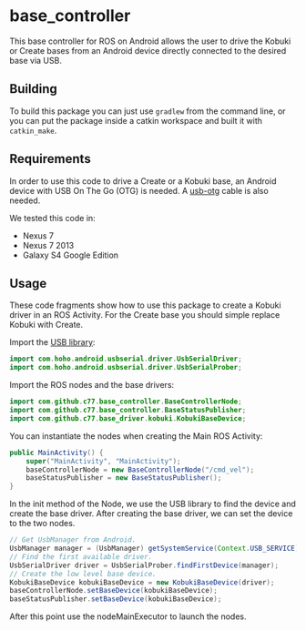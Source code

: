 base_controller
===============

This base controller for ROS on Android allows the user to drive the
Kobuki or Create bases from an Android device directly connected to the
desired base via USB.

Building
--------

To build this package you can just use `gradlew` from the command line, or
you can put the package inside a catkin workspace and built it with
`catkin_make`.

Requirements
------------

In order to use this code to drive a Create or a Kobuki base,
an Android device with USB On The Go (OTG) is needed. A
[usb-otg](http://www.ebay.com/bhp/micro-usb-otg-cable-nexus-7) cable
is also needed.

We tested this code in:

* Nexus 7
* Nexus 7 2013
* Galaxy S4 Google Edition


Usage
-----

These code fragments show how to use this package to create a
Kobuki driver in an ROS Activity. For the Create base you should simple
replace Kobuki with Create.


Import the [USB library](https://github.com/mik3y/usb-serial-for-android):

```java
import com.hoho.android.usbserial.driver.UsbSerialDriver;
import com.hoho.android.usbserial.driver.UsbSerialProber;
```

Import the ROS nodes and the base drivers:

```java
import com.github.c77.base_controller.BaseControllerNode;
import com.github.c77.base_controller.BaseStatusPublisher;
import com.github.c77.base_driver.kobuki.KobukiBaseDevice;
```

You can instantiate the nodes when creating the Main ROS Activity:

```java
public MainActivity() {
    super("MainActivity", "MainActivity");
    baseControllerNode = new BaseControllerNode("/cmd_vel");
    baseStatusPublisher = new BaseStatusPublisher();
}
```

In the init method of the Node, we use the USB library to find the device and create the base driver.
After creating the base driver, we can set the device to the two nodes.

```java
// Get UsbManager from Android.
UsbManager manager = (UsbManager) getSystemService(Context.USB_SERVICE);
// Find the first available driver.
UsbSerialDriver driver = UsbSerialProber.findFirstDevice(manager);
// Create the low level base device.
KobukiBaseDevice kobukiBaseDevice = new KobukiBaseDevice(driver);
baseControllerNode.setBaseDevice(kobukiBaseDevice);
baseStatusPublisher.setBaseDevice(kobukiBaseDevice);
```

After this point use the nodeMainExecutor to launch the nodes.
